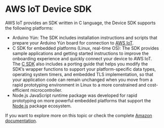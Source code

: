 # AWS IoT Device SDK

AWS IoT provides an SDK written in C language, the Device SDK supports the following platforms:


*  Arduino Yún: The SDK includes installation instructions and scripts that prepare your Arduino Yún board for connection to [AWS IoT](https://github.com/aws/aws-iot-device-sdk-arduino-yun/). 
* C SDK for embedded platforms (Linux, real-time OS):  The SDK provides sample applications and getting started instructions to improve the onboarding experience and quickly connect your device to AWS IoT. The [C SDK](https://github.com/aws/aws-iot-device-sdk-embedded-C/) also includes a porting guide that helps you modify the SDK’s wrapper functions to support your platform-specific data types, operating system timers, and embedded TLS implementation, so that your application code can remain unchanged when you move from a rapid prototyping environment in Linux to a more constrained and cost-efficient microcontroller. 
* Node.js JavaScript runtime package was developed for rapid prototyping on more powerful embedded platforms that support the [Node.js](https://github.com/aws/aws-iot-device-sdk-js/) package ecosystem.
 

If you want to explore more on this topic or check the complete [Amazon documentation](http://docs.aws.amazon.com/iot/latest/developerguide/iot-device-sdk.html).